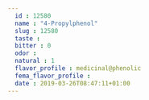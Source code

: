 ```yaml
---
  id : 12580
  name : "4-Propylphenol"
  slug : 12580
  taste : 
  bitter : 0
  odor : 
  natural : 1
  flavor_profile : medicinal@phenolic
  fema_flavor_profile : 
  date : 2019-03-26T08:47:11+01:00
---
```



